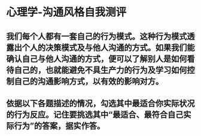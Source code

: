 # 心理学-沟通风格自我测评
## 我们每个人都有一套自己的行为模式。这种行为模式透露出个人的决策模式及与他人沟通的方式。如果我们能确认自己与他人沟通的方式，便可以了解别人是如何看待自己的，也就能避免不具生产力的行为及学习如何控制自己的沟通影响方式，以有效的影响对方。

## 依据以下各题描述的情况，勾选其中最适合你实际状况的行为反应。记住要挑选其中“最适合、最符合自己实际行为”的答案，据实作答。
